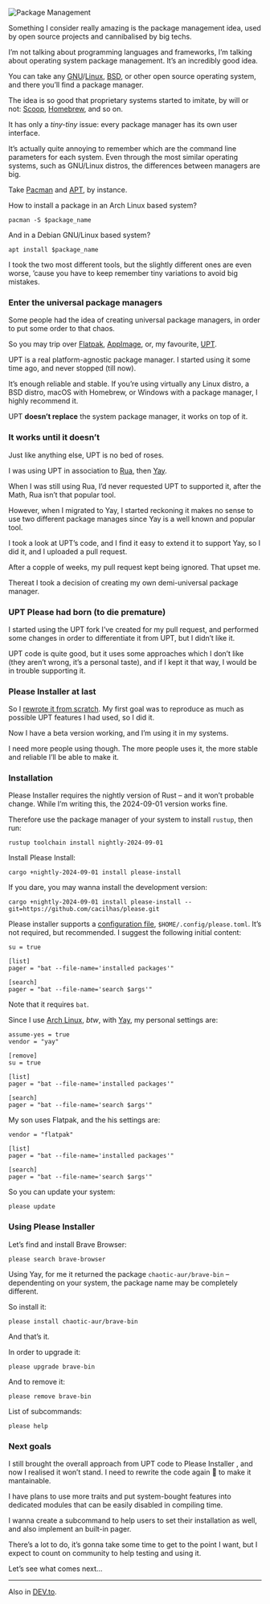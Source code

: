 ![Package Management](//cacilhas.cc/img/package.png)

Something I consider really amazing is the package management idea, used by open source projects and cannibalised by big techs.

I’m not talking about programming languages and frameworks, I’m talking about operating system package management. It’s an incredibly good idea.

You can take any [GNU](https://www.gnu.org/)/[Linux](https://linux.org/), [BSD](https://www.wikiwand.com/en/articles/Berkeley_Software_Distribution), or other open source operating system, and there you’ll find a package manager.

The idea is so good that proprietary systems started to imitate, by will or not: [Scoop](https://scoop.sh/), [Homebrew](https://brew.sh/), and so on.

It has only a _tiny-tiny_ issue: every package manager has its own user interface.

It’s actually quite annoying to remember which are the command line parameters for each system. Even through the most similar operating systems, such as GNU/Linux distros, the differences between managers are big.

Take [Pacman](https://wiki.archlinux.org/title/Pacman) and [APT](https://www.wikiwand.com/en/articles/APT_(Package_Manager)), by instance.

How to install a package in an Arch Linux based system?

    pacman -S $package_name

And in a Debian GNU/Linux based system?

    apt install $package_name

I took the two most different tools, but the slightly different ones are even worse, ’cause you have to keep remember tiny variations to avoid big mistakes.

### Enter the universal package managers

Some people had the idea of creating universal package managers, in order to put some order to that chaos.

So you may trip over [Flatpak](https://www.flatpak.org/), [AppImage](https://appimage.org/), or, my favourite, [UPT](https://crates.io/crates/upt).

UPT is a real platform-agnostic package manager. I started using it some time ago, and never stopped (till now).

It’s enough reliable and stable. If you’re using virtually any Linux distro, a BSD distro, macOS with Homebrew, or Windows with a package manager, I highly recommend it.

UPT **doesn’t replace** the system package manager, it works on top of it.

### It works until it doesn’t

Just like anything else, UPT is no bed of roses.

I was using UPT in association to [Rua](https://crates.io/crates/rua), then [Yay](https://github.com/Jguer/yay).

When I was still using Rua, I’d never requested UPT to supported it, after the Math, Rua isn’t that popular tool.

However, when I migrated to Yay, I started reckoning it makes no sense to use two different package manages since Yay is a well known and popular tool.

I took a look at UPT’s code, and I find it easy to extend it to support Yay, so I did it, and I uploaded a pull request.

After a copple of weeks, my pull request kept being ignored. That upset me.

Thereat I took a decision of creating my own demi-universal package manager.

### UPT Please had born (to die premature)

I started using the UPT fork I’ve created for my pull request, and performed some changes in order to differentiate it from UPT, but I didn’t like it.

UPT code is quite good, but it uses some approaches which I don’t like (they aren’t wrong, it’s a personal taste), and if I kept it that way, I would be in trouble supporting it.

### Please Installer at last

So I [rewrote it from scratch](https://github.com/cacilhas/please). My first goal was to reproduce as much as possible UPT features I had used, so I did it.

Now I have a beta version working, and I’m using it in my systems.

I need more people using though. The more people uses it, the more stable and reliable I’ll be able to make it.

### Installation

Please Installer requires the nightly version of Rust – and it won’t probable change. While I’m writing this, the 2024-09-01 version works fine.

Therefore use the package manager of your system to install `rustup`, then run:

    rustup toolchain install nightly-2024-09-01

Install Please Install:

    cargo +nightly-2024-09-01 install please-install

If you dare, you may wanna install the development version:

    cargo +nightly-2024-09-01 install please-install --git=https://github.com/cacilhas/please.git

Please installer supports a [configuration file](https://github.com/cacilhas/please?tab=readme-ov-file#settings), `$HOME/.config/please.toml`. It’s not required, but recommended. I suggest the following initial content:

    su = true
    
    [list]
    pager = "bat --file-name='installed packages'"
    
    [search]
    pager = "bat --file-name='search $args'"

Note that it requires `bat`.

Since I use [Arch Linux](https://archlinux.org/), _btw_, with [Yay](https://github.com/Jguer/yay), my personal settings are:

    assume-yes = true
    vendor = "yay"
    
    [remove]
    su = true
    
    [list]
    pager = "bat --file-name='installed packages'"
    
    [search]
    pager = "bat --file-name='search $args'"

My son uses Flatpak, and the his settings are:

    vendor = "flatpak"
    
    [list]
    pager = "bat --file-name='installed packages'"
    
    [search]
    pager = "bat --file-name='search $args'"

So you can update your system:

    please update

### Using Please Installer

Let’s find and install Brave Browser:

    please search brave-browser

Using Yay, for me it returned the package `chaotic-aur/brave-bin` – dependenting on your system, the package name may be completely different.

So install it:

    please install chaotic-aur/brave-bin

And that’s it.

In order to upgrade it:

    please upgrade brave-bin

And to remove it:

    please remove brave-bin

List of subcommands:

    please help

### Next goals

I still brought the overall approach from UPT code to Please Installer , and now I realised it won’t stand. I need to rewrite the code again 🙁 to make it mantainable.

I have plans to use more traits and put system-bought features into dedicated modules that can be easily disabled in compiling time.

I wanna create a subcommand to help users to set their installation as well, and also implement an built-in pager.

There’s a lot to do, it’s gonna take some time to get to the point I want, but I expect to count on community to help testing and using it.

Let’s see what comes next…

* * *

Also in [DEV.to](https://dev.to/cacilhas/please-install-it-for-me-3ea9).